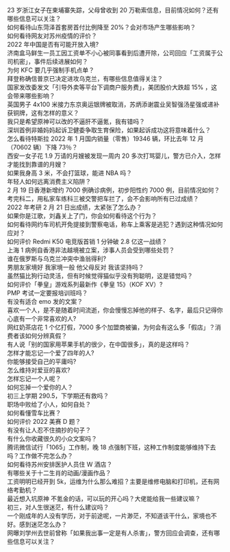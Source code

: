 23 岁浙江女子在柬埔寨失踪，父母曾收到 20 万勒索信息，目前情况如何？还有哪些信息可以关注？  
如何看待山东菏泽首套房首付比例降至 20%？会对市场产生哪些影响？  
如何看待网友对苏州疫情的评价？  
2022 年中国是否有可能开放入境?  
济南盒马鲜生一员工因工资单不小心被同事看到后遭开除，公司回应「工资属于公司机密」，事件后续进展如何？  
为何 KFC 要几乎强制手机点单？  
拜登称确信普京已决定进攻乌克兰，有哪些信息值得关注？  
国家发改委发文「引导外卖等平台下调商户服务费」，美团股价大跌超  15% ，这会带来哪些影响？  
英国男子 4x100 米接力东京奥运银牌被取消，苏炳添谢震业吴智强汤星强或递补获铜牌，这有怎样的意义？  
我只是希望原神可以改的不逼肝不逼氪，我有错吗？  
深圳首例非婚妈妈起诉卫健委争取生育保险，如果起诉成功这将意味着什么？  
怎么看待特斯拉 2022 年 1 月国内销量（零售）19346 辆，环比去年 12 月（70602 辆）下降 73％？  
西安一女子花 1.9 万请的月嫂被发现一周内 20 多次打骂婴儿，警方已介入，怎样才能找到靠谱的月嫂？  
如果我身高 3 米，不会打篮球，能进 NBA 吗？  
年轻人如何远离消费主义陷阱？  
2 月 19 日香港新增约 7000 例确诊病例，初步阳性约 7000 例，目前情况如何？  
考完科二，用私家车练科三被交警把车拦了，会不会影响所有已过成绩？  
2022 年考研 2 月 21 日出成绩，太紧张了怎么办？  
如果你是江歌，刘鑫关上了门，你会如何看待这个行为？  
如何看待网约车司机开免提接到警察电话，称车上乘客是逃犯？遇到这种情况如何应对？  
如何评价 Redmi K50 电竞版首销 1 分钟破 2.8 亿这一战绩？  
上海 1 病例自香港非法越境被立案，涉事人员会受到哪些处罚？  
谁在俄罗斯与乌克兰冲突中渔翁得利?  
男朋友家境好 我家境一般 他父母反对 我该坚持吗？  
虽然猫比狗行动灵活，但有时候觉得猫似乎没有狗聪明，这是错觉吗？  
如何评价「拳皇」游戏系列最新作《拳皇 15》（KOF XV）?  
PMP 考试一定要报培训班吗？  
有没有适合 emo 发的文案？  
喜欢一个人，是不是随着时间流逝，你会慢慢忘掉他的样子、名字，最后只记得你心底有一个非常喜欢的人?  
网红奶茶店花 1 个亿打假，7000 多个加盟商被骗，为何会有这么多「假店」？消费者该如何分辨真假？  
有人说「别的国家用苹果手机的很少，在中国很多」，真的是这样吗？  
怎样才能忘记一个爱了四年的人?  
你能够接受自己的平庸吗?  
怎么维持对爱豆的喜欢?  
怎样忘记一个人呢？  
如何忘掉一个爱你的人？  
初三上学期 290.5，下学期还有救吗？  
职场中败给了小人，如何自处？  
如何看懂雪车比赛？  
如何评价 2022 美赛 D 题？  
有没有让人忍不住摘抄的句子？  
有什么你收藏很久的小众文案吗？  
腾讯微信试行「1065」工作制，晚 18 点强制下班，这种工作制度能够维持下去吗？工作做不完怎么办？  
如何看待苏州安排医护人员住 W 酒店？  
有哪些关于十二生肖的动画/漫画作品？  
工资明明已经开到 5k，运维为什么那么难招？主要是维修电脑和打印机，还有网络考勤机？  
最近想入坑原神 不氪金的话，可以玩的开心吗？大佬能给我一些建议嘛？  
初三，对人生很迷茫，有什么建议吗？  
一个刚成年的人没有学历，对于前途呢，一片渺茫，不知道该干什么，家境也不好。感到迷茫怎么办？  
网曝刘学州去世前曾称「如果我出事一定是有人杀害」，警方回应会调查，还有哪些信息可以关注？  
